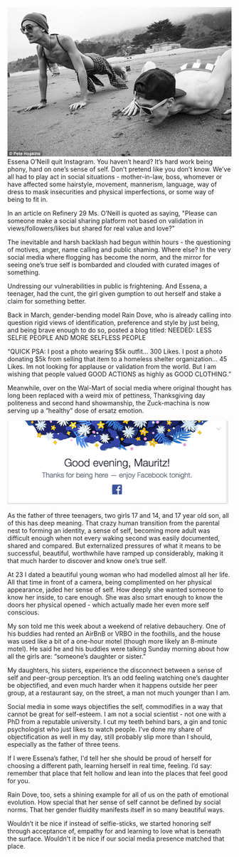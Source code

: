![29EF6F6000000578-3137793-image-a-3_1435163092168.jpg](assets/b.jpeg) 
Essena O’Neill quit Instagram. You haven’t heard? It’s hard work being phony, hard on one’s sense of self. Don’t pretend like you don’t know. We’ve all had to play act in social situations - mother-in-law, boss, whomever or have affected some hairstyle, movement, mannerism, language, way of dress to mask insecurities and physical imperfections, or some way of being to fit in.

In an article on Refinery 29 Ms. O’Neill is quoted as saying, "Please can someone make a social sharing platform not based on validation in views/followers/likes but shared for real value and love?"

The inevitable and harsh backlash had begun within hours - the questioning of motives, anger, name calling and public shaming. Where else? In the very social media where flogging has become the norm, and the mirror for seeing one’s true self is bombarded and clouded with curated images of something. 

Undressing our vulnerabilities in public is frightening. And Essena, a teenager, had the cunt, the girl given gumption to out herself and stake a claim for something better.

Back in March, gender-bending model Rain Dove, who is already calling into question rigid views of identification, preference and style by just being, and being brave enough to do so, posted a blog titled: NEEDED: LESS SELFIE PEOPLE AND MORE SELFLESS PEOPLE

“QUICK PSA: I post a photo wearing $5k outfit... 300 Likes. I post a photo donating $5k from selling that item to a homeless shelter organization... 45 Likes. Im not looking for applause or validation from the world. But I am wishing that people valued GOOD ACTIONS as highly as GOOD CLOTHING.”

Meanwhile, over on the Wal-Mart of social media where original thought has long been replaced with a weird mix of pettiness, Thanksgiving day politeness and second hand showmanship, the Zuck-machina is now serving up a “healthy” dose of ersatz emotion.

![Screen Shot 2015-11-05 at 2.40.31 PM.png](assets/c.png) 

As the father of three teenagers, two girls 17 and 14, and 17 year old son, all of this has deep meaning. That crazy human transition from the parental nest to forming an identity, a sense of self, becoming more adult was difficult enough when not every waking second was easily documented, shared and compared. But externalized pressures of what it means to be successful, beautiful, worthwhile have ramped up considerably, making it that much harder to discover and know one’s true self. 

At 23 I dated a beautiful young woman who had modelled almost all her life. All that time in front of a camera, being complimented on her physical appearance, jaded her sense of self. How deeply she wanted someone to know her inside, to care enough. She was also smart enough to know the doors her physical opened - which actually made her even more self conscious.

My son told me this week about a weekend of relative debauchery. One of his buddies had rented an AirBnB or VRBO in the foothills, and the house was used like a bit of a one-hour motel (though more likely an 8-minute motel). He said he and his buddies were talking Sunday morning about how all the girls are: “someone’s daughter or sister.”

My daughters, his sisters, experience the disconnect between a sense of self and peer-group perception. It’s an odd feeling watching one’s daughter be objectified, and even much harder when it happens outside her peer group, at a restaurant say, on the street, a man not much younger than I am. 

Social media in some ways objectifies the self, commodifies in a way that cannot be great for self-esteem. I am not a social scientist - not one with a PhD from a reputable university. I cut my teeth behind bars, a gin and tonic psychologist who just likes to watch people. I’ve done my share of objectification as well in my day, still probably slip more than I should, especially as the father of three teens.

If I were Essena’s father, I'd tell her she should be proud of herself for choosing a different path, learning herself in real time, feeling. I’d say: remember that place that felt hollow and lean into the places that feel good for you.

Rain Dove, too, sets a shining example for all of us on the path of emotional evolution. How special that her sense of self cannot be defined by social norms. That her gender fluidity manifests itself in so many beautiful ways. 

Wouldn’t it be nice if instead of selfie-sticks, we started honoring self through acceptance of, empathy for and learning to love what is beneath the surface. Wouldn't it be nice if our social media presence matched that place.
